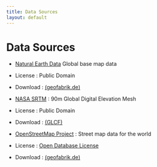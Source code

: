 ```yaml
---
title: Data Sources
layout: default
---
```


# Data Sources

* [Natural Earth Data](http://www.naturalearthdata.com/) Global base map data 
 * License : Public Domain
 * Download : [(geofabrik.de)](http://download.geofabrik.de/)

* [NASA SRTM](http://www.cgiar-csi.org/data/srtm-90m-digital-elevation-database-v4-1) : 90m Global Digital Elevation Mesh
 * License : Public Domain
 * Download : [(GLCF)](http://srtm.csi.cgiar.org/)

* [OpenStreetMap Project](http://www.openstreetmap.org/about)
 : Street map data for the world
 * License : [Open Database License](https://www.openstreetmap.org/copyright)
 * Download : [(geofabrik.de)](http://download.geofabrik.de/)
 